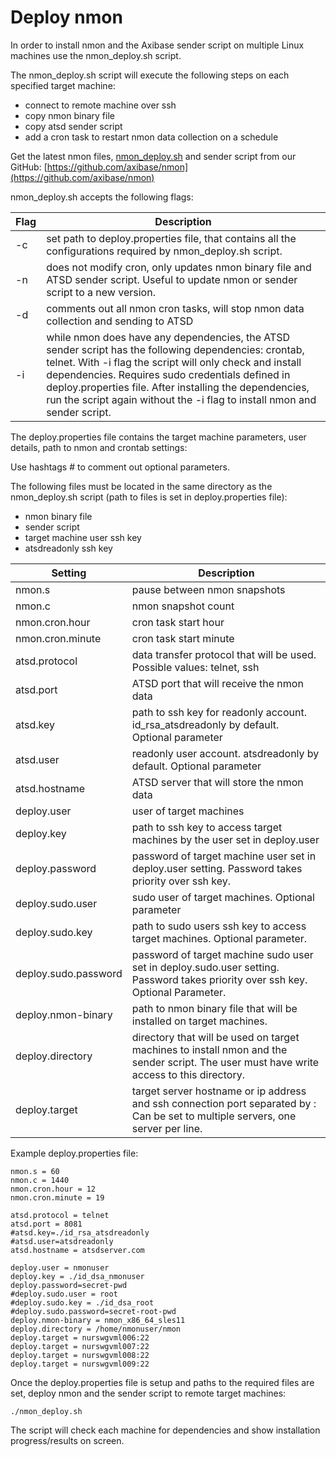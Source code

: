 # Deploy nmon

In order to install nmon and the Axibase sender script on multiple Linux machines use the nmon_deploy.sh script.

The nmon_deploy.sh script will execute the following steps on each specified target machine:


- connect to remote machine over ssh
- copy nmon binary file
- copy atsd sender script
- add a cron task to restart nmon data collection on a schedule


Get the latest nmon files, [nmon_deploy.sh](resources/nmon_deploy.sh) and sender script from our GitHub: [https://github.com/axibase/nmon](https://github.com/axibase/nmon)

nmon_deploy.sh accepts the following flags:

| Flag | Description | 
| --- | --- | 
| -c | set path to deploy.properties file, that contains all the configurations required by nmon_deploy.sh script. | 
| -n | does not modify cron, only updates nmon binary file and ATSD sender script. Useful to update nmon or sender script to a new version. | 
| -d | comments out all nmon cron tasks, will stop nmon data collection and sending to ATSD | 
| -i | while nmon does have any dependencies, the ATSD sender script has the following dependencies: crontab, telnet. With -i flag the script will only check and install dependencies. Requires sudo credentials defined in deploy.properties file. After installing the dependencies, run the script again without the -i flag to install nmon and sender script. | 


The deploy.properties file contains the target machine parameters, user details, path to nmon and crontab settings:

Use hashtags # to comment out optional parameters.

The following files must be located in the same directory as the nmon_deploy.sh script (path to files is set in deploy.properties file):


- nmon binary file
- sender script
- target machine user ssh key
- atsdreadonly ssh key


| Setting | Description | 
| --- | --- | 
| nmon.s | pause between nmon snapshots | 
| nmon.c | nmon snapshot count | 
| nmon.cron.hour | cron task start hour | 
| nmon.cron.minute | cron task start minute | 
| atsd.protocol | data transfer protocol that will be used. Possible values: telnet, ssh | 
| atsd.port | ATSD port that will receive the nmon data | 
| atsd.key | path to ssh key for readonly account. id_rsa_atsdreadonly by default. Optional parameter | 
| atsd.user | readonly user account. atsdreadonly by default. Optional parameter | 
| atsd.hostname | ATSD server that will store the nmon data | 
| deploy.user | user of target machines | 
| deploy.key | path to ssh key to access target machines by the user set in deploy.user | 
| deploy.password | password of target machine user set in deploy.user setting. Password takes priority over ssh key. | 
| deploy.sudo.user | sudo user of target machines. Optional parameter | 
| deploy.sudo.key | path to sudo users ssh key to access target machines. Optional parameter. | 
| deploy.sudo.password | password of target machine sudo user set in deploy.sudo.user setting. Password takes priority over ssh key. Optional Parameter. | 
| deploy.nmon-binary | path to nmon binary file that will be installed on target machines. | 
| deploy.directory | directory that will be used on target machines to install nmon and the sender script. The user must have write access to this directory. | 
| deploy.target | target server hostname or ip address and ssh connection port separated by : Can be set to multiple servers, one server per line. | 


Example deploy.properties file:

```
nmon.s = 60
nmon.c = 1440
nmon.cron.hour = 12
nmon.cron.minute = 19
 
atsd.protocol = telnet
atsd.port = 8081
#atsd.key=./id_rsa_atsdreadonly
#atsd.user=atsdreadonly
atsd.hostname = atsdserver.com
 
deploy.user = nmonuser
deploy.key = ./id_dsa_nmonuser
deploy.password=secret-pwd
#deploy.sudo.user = root
#deploy.sudo.key = ./id_dsa_root
#deploy.sudo.password=secret-root-pwd
deploy.nmon-binary = nmon_x86_64_sles11
deploy.directory = /home/nmonuser/nmon
deploy.target = nurswgvml006:22
deploy.target = nurswgvml007:22
deploy.target = nurswgvml008:22
deploy.target = nurswgvml009:22
```

Once the deploy.properties file is setup and paths to the required files are set, deploy nmon and the sender script to remote target machines:

```
./nmon_deploy.sh
```

The script will check each machine for dependencies and show installation progress/results on screen.

